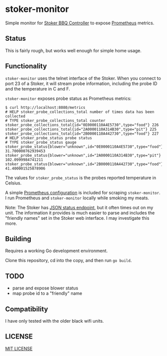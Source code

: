 # stoker-monitor

Simple monitor for [Stoker BBQ Controller](https://www.rocksbarbque.com/) to 
expose [Prometheus](https://prometheus.io/) metrics.

## Status

This is fairly rough, but works well enough for simple home usage.

## Functionality

`stoker-monitor` uses the telnet interface of the Stoker.  When you connect to
port 23 of a Stoker, it will stream probe information, including the probe
ID and the temperature in C and F. 

`stoker-monitor` exposes probe status as Prometheus metrics: 

```shell
$ curl http://localhost:8080/metrics
# HELP stoker_probe_collections_total number of times data has been collected
# TYPE stoker_probe_collections_total counter
stoker_probe_collections_total{id="0E0000110A4E5730",type="food"} 226
stoker_probe_collections_total{id="2A0000110A314B30",type="pit"} 225
stoker_probe_collections_total{id="2B0000110A442730",type="food"} 227
# HELP stoker_probe_status probe status
# TYPE stoker_probe_status gauge
stoker_probe_status{blower="unknown",id="0E0000110A4E5730",type="food"} 31.700000762939453
stoker_probe_status{blower="unknown",id="2A0000110A314B30",type="pit"} 102.0999984741211
stoker_probe_status{blower="unknown",id="2B0000110A442730",type="food"} 41.400001525878906
```

The values for `stoker_probe_status` is the probes reported temperature in Celsius.

A simple [Prometheus configuration](./prometheus.yml) is included for scraping
`stoker-monitor`.  I run Prometheus and `stoker-monitor` locally while smoking
my meats.

Note: The Stoker has [JSON status endpoint](http://kaytat.com/blog/?p=98), 
but it often times out on my unit. The information it provides is much easier to
parse and includes the "friendly names" set in the Stoker web interface.  I may investigate this more.

## Building

Requires a working Go development environment.

Clone this repository, cd into the copy, and then run `go build`.

## TODO

* parse and expose blower status
* map probe id to a "friendly" name

## Compatibility

I have only tested with the older black wifi units.

## LICENSE

[MIT LICENSE](./LICENSE)